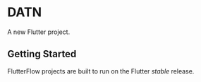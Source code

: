 # DATN

A new Flutter project.

## Getting Started

FlutterFlow projects are built to run on the Flutter _stable_ release.
